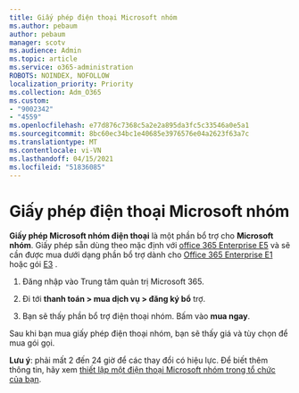 ```yaml
---
title: Giấy phép điện thoại Microsoft nhóm
ms.author: pebaum
author: pebaum
manager: scotv
ms.audience: Admin
ms.topic: article
ms.service: o365-administration
ROBOTS: NOINDEX, NOFOLLOW
localization_priority: Priority
ms.collection: Adm_O365
ms.custom:
- "9002342"
- "4559"
ms.openlocfilehash: e77d876c7368c5a2e2a895da3fc5c33546a0e5a1
ms.sourcegitcommit: 8bc60ec34bc1e40685e3976576e04a2623f63a7c
ms.translationtype: MT
ms.contentlocale: vi-VN
ms.lasthandoff: 04/15/2021
ms.locfileid: "51836085"
---
```

# <a name="microsoft-teams-phone-license"></a>Giấy phép điện thoại Microsoft nhóm

**Giấy phép Microsoft nhóm điện thoại** là một phần bổ trợ cho **Microsoft nhóm**. Giấy phép sẵn dùng theo mặc định với [office 365 Enterprise E5](https://www.microsoft.com/microsoft-365/business/office-365-enterprise-e5-business-software?rtc=1&activetab=pivot%3aoverviewtab) và sẽ cần được mua dưới dạng phần bổ trợ dành cho [Office 365 Enterprise E1](https://products.office.com/business/office-365-enterprise-e1-business-software) hoặc gói [E3](https://products.office.com/business/office-365-enterprise-e3-business-software) .

1. Đăng nhập vào Trung tâm quản trị Microsoft 365.

2. Đi tới **thanh toán > mua dịch vụ > đăng ký bổ** trợ. 

3. Bạn sẽ thấy phần bổ trợ điện thoại nhóm. Bấm vào **mua ngay**.

Sau khi bạn mua giấy phép điện thoại nhóm, bạn sẽ thấy giá và tùy chọn để mua gói gọi.

**Lưu ý**: phải mất 2 đến 24 giờ để các thay đổi có hiệu lực. Để biết thêm thông tin, hãy xem [thiết lập một điện thoại Microsoft nhóm trong tổ chức của bạn](https://docs.microsoft.com/MicrosoftTeams/setting-up-your-phone-system). 

